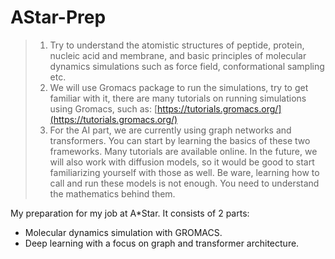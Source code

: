# AStar-Prep
> 1. Try to understand the atomistic structures of peptide, protein, nucleic acid and membrane, and basic principles of molecular dynamics simulations such as force field, conformational sampling etc.
> 2. We will use Gromacs package to run the simulations, try to get familiar with it, there are many tutorials on running simulations using Gromacs, such as: [https://tutorials.gromacs.org/](https://tutorials.gromacs.org/)
> 3. For the AI part, we are currently using graph networks and transformers. You can start by learning the basics of these two frameworks. Many tutorials are available online. In the future, we will also work with diffusion models, so it would be good to start familiarizing yourself with those as well. Be ware, learning how to call and run these models is not enough. You need to understand the mathematics behind them.

My preparation for my job at A\*Star. It consists of 2 parts:
- Molecular dynamics simulation with GROMACS.
- Deep learning with a focus on graph and transformer architecture.